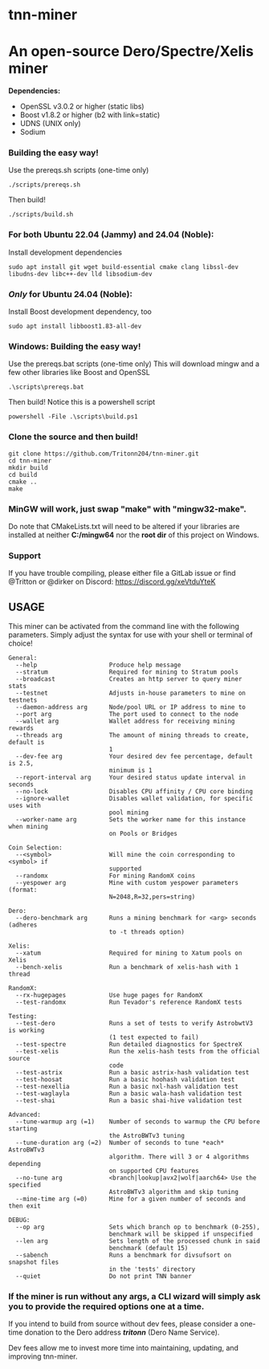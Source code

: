 # tnn-miner
# An open-source Dero/Spectre/Xelis miner

**Dependencies:**
  - OpenSSL v3.0.2 or higher (static libs)
  - Boost v1.8.2 or higher (b2 with link=static)
  - UDNS (UNIX only)
  - Sodium

### Building the easy way!
Use the prereqs.sh scripts (one-time only)
```
./scripts/prereqs.sh
```
Then build!
```
./scripts/build.sh
```
### For both Ubuntu 22.04 (Jammy) and 24.04 (Noble):
Install development dependencies
```
sudo apt install git wget build-essential cmake clang libssl-dev libudns-dev libc++-dev lld libsodium-dev
```
### *Only* for Ubuntu 24.04 (Noble):
Install Boost development dependency, too
```
sudo apt install libboost1.83-all-dev
```

### Windows: Building the easy way!
Use the prereqs.bat scripts (one-time only)
This will download mingw and a few other libraries like Boost and OpenSSL
```
.\scripts\prereqs.bat
```
Then build! Notice this is a powershell script
```
powershell -File .\scripts\build.ps1
```

### Clone the source and then build!
```
git clone https://github.com/Tritonn204/tnn-miner.git
cd tnn-miner
mkdir build
cd build
cmake ..
make
```
### MinGW will work, just swap "make" with "mingw32-make".

Do note that CMakeLists.txt will need to be altered if your libraries are installed at neither **C:/mingw64** nor the **root dir** of this project on Windows.

### Support

If you have trouble compiling, please either file a GitLab issue or find @Tritton or @dirker on Discord: https://discord.gg/xeVtduYteK

## USAGE
This miner can be activated from the command line with the following parameters. Simply adjust the syntax for use with your shell or terminal of choice!
```
General:
  --help                    Produce help message
  --stratum                 Required for mining to Stratum pools
  --broadcast               Creates an http server to query miner stats
  --testnet                 Adjusts in-house parameters to mine on testnets
  --daemon-address arg      Node/pool URL or IP address to mine to
  --port arg                The port used to connect to the node
  --wallet arg              Wallet address for receiving mining rewards
  --threads arg             The amount of mining threads to create, default is
                            1
  --dev-fee arg             Your desired dev fee percentage, default is 2.5,
                            minimum is 1
  --report-interval arg     Your desired status update interval in seconds
  --no-lock                 Disables CPU affinity / CPU core binding
  --ignore-wallet           Disables wallet validation, for specific uses with
                            pool mining
  --worker-name arg         Sets the worker name for this instance when mining
                            on Pools or Bridges

Coin Selection:
  --<symbol>                Will mine the coin corresponding to <symbol> if
                            supported
  --randomx                 For mining RandomX coins
  --yespower arg            Mine with custom yespower parameters (format:
                            N=2048,R=32,pers=string)

Dero:
  --dero-benchmark arg      Runs a mining benchmark for <arg> seconds (adheres
                            to -t threads option)

Xelis:
  --xatum                   Required for mining to Xatum pools on Xelis
  --bench-xelis             Run a benchmark of xelis-hash with 1 thread

RandomX:
  --rx-hugepages            Use huge pages for RandomX
  --test-randomx            Run Tevador's reference RandomX tests

Testing:
  --test-dero               Runs a set of tests to verify AstrobwtV3 is working
                            (1 test expected to fail)
  --test-spectre            Run detailed diagnostics for SpectreX
  --test-xelis              Run the xelis-hash tests from the official source
                            code
  --test-astrix             Run a basic astrix-hash validation test
  --test-hoosat             Run a basic hoohash validation test
  --test-nexellia           Run a basic nxl-hash validation test
  --test-waglayla           Run a basic wala-hash validation test
  --test-shai               Run a basic shai-hive validation test

Advanced:
  --tune-warmup arg (=1)    Number of seconds to warmup the CPU before starting
                            the AstroBWTv3 tuning
  --tune-duration arg (=2)  Number of seconds to tune *each* AstroBWTv3
                            algorithm. There will 3 or 4 algorithms depending
                            on supported CPU features
  --no-tune arg             <branch|lookup|avx2|wolf|aarch64> Use the specified
                            AstroBWTv3 algorithm and skip tuning
  --mine-time arg (=0)      Mine for a given number of seconds and then exit

DEBUG:
  --op arg                  Sets which branch op to benchmark (0-255),
                            benchmark will be skipped if unspecified
  --len arg                 Sets length of the processed chunk in said
                            benchmark (default 15)
  --sabench                 Runs a benchmark for divsufsort on snapshot files
                            in the 'tests' directory
  --quiet                   Do not print TNN banner
```
### If the miner is run without any args, a CLI wizard will simply ask you to provide the required options one at a time.

If you intend to build from source without dev fees, please consider a one-time donation to the Dero address **_tritonn_** (Dero Name Service). 

Dev fees allow me to invest more time into maintaining, updating, and improving tnn-miner.


